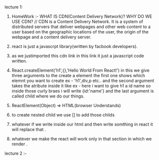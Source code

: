 <!-- Notes  -->
lecture 1:
1. HomeWork :- WHAT IS CDN(Content Delivery Network)? WHY DO WE USE CDN?
    // CDN is a Content Delivery Network. It is a system of distributed servers that deliver webpages and other web content to a user based on the geographic locations of the user, the origin of the webpage and a content delivery server. 

2. react is just  a javascrpt library(written by facbook developers).

3. as we justimported this cdn link in this link it just a javascript code written.

4. React.createElement('h1',{},'Hello World From React!') in this we give three arguments to the create a element the first one shows which elemnt you want to create ex - 'h1',div,p etc..  and the second argument takes the atribute inside it like ex - here i want to give h1  a id name so inside those curly braes i will write {id:'name'} and the last argument is called child where we do our things.

5. ReactElement(Object) => HTML(browser Understands)

6. to create nested child we use [] to add those childs

7. whatever if we write inside our html and then write somthing in react it will replace that .

8. whatever we make the react will work only in that section in which we render .

lecture 2 :-
